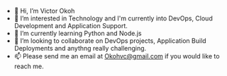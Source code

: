- 👋 Hi, I’m Victor Okoh
- 👀 I’m interested in Technology and I'm currently into DevOps, Cloud Development and Application Support. 
- 🌱 I’m currently learning Python and Node.js
- 💞️ I’m looking to collaborate on DevOps projects, Application Build Deployments and anythng really challenging.
- 📫 Please send me an email at Okohvc@gmail.com if you would like to reach me.


